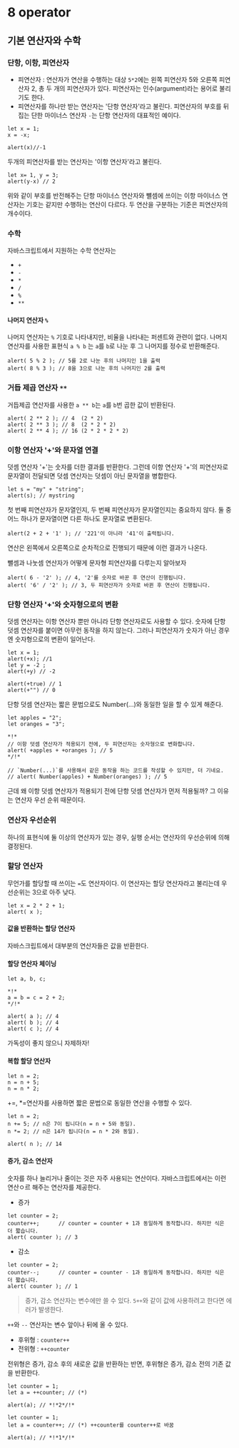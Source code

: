 # 8 operator
## 기본 연산자와 수학
### 단항, 이항, 피연산자
- 피연산자 : 연산자가 연산을 수행하는 대상 `5*2`에는 왼쪽 피연산자 5와 오른쪽 피연산자 2, 총 두 개의 피연산자가 있다. 피연산자는 인수(argument)라는 용어로 불리기도 한다.
- 피연산자를 하나만 받는 연산자는 '단항 연산자'라고 불린다. 피연산자의 부호를 뒤집는 단한 마이너스 연산자 `-`는 단항 연산자의 대표적인 예이다.
```
let x = 1;
x = -x;

alert(x)//-1
```
두개의 피연산자를 받는 연산자는 '이항 연산자'라고 불린다.
```
let x= 1, y = 3;
alert(y-x) // 2
```
위와 같이 부호를 반전해주는 단항 마이너스 연산자와 뺼셈에 쓰이는 이항 마이너스 연산자는 기호는 같지만 수행하는 연산이 다르다. 두 연산을 구분하는 기준은 피연산자의 개수이다.

### 수학
자바스크립트에서 지원하는 수학 연산자는 
- `+`
- `-`
- `*`
- `/`
- `%`
- `**`

#### 나머지 연산자 `%`
나머지 연산자는 `%` 기호로 나타내지만, 비율을 나타내는 퍼센트와 관련이 없다.
나머지 연산자를 사용한 표현식 `a % b` 는 `a`를 `b`로 나눈 후 그 나머지를 정수로 반환해준다.
```
alert( 5 % 2 ); // 5를 2로 나눈 후의 나머지인 1을 출력
alert( 8 % 3 ); // 8을 3으로 나눈 후의 나머지인 2를 출력
```
### 거듭 제곱 연산자 `**`
거듭제곱 연산자를 사용한 `a ** b`는 `a`를 `b`번 곱한 값이 반환된다.
```
alert( 2 ** 2 ); // 4  (2 * 2)
alert( 2 ** 3 ); // 8  (2 * 2 * 2)
alert( 2 ** 4 ); // 16 (2 * 2 * 2 * 2)
```
### 이항 연산자 '+'와 문자열 연결
덧셈 연산자 '+'는 숫자를 더한 결과를 반환한다. 그런데 이항 연산자 '+'의 피연산자로 문자열이 전달되면 덧셈 연산자는 덧셈이 아닌 문자열을 병합한다.
```
let s = "my" + "string";
alert(s); // mystring
```
첫 번째 피연산자가 문자열인지, 두 번째 피연산자가 문자열인지는 중요하지 않다. 둘 중 어느 하나가 문자열이면 다른 하나도 문자열로 변환된다.
```
alert(2 + 2 + '1' ); // '221'이 아니라 '41'이 출력됩니다.
```
연산은 왼쪽에서 오른쪽으로 순차적으로 진행되기 때문에 이런 결과가 나온다. 

뺄셈과 나눗셈 연산자가 어떻게 문자형 피연산자를 다루는지 알아보자
```
alert( 6 - '2' ); // 4, '2'를 숫자로 바꾼 후 연산이 진행됩니다.
alert( '6' / '2' ); // 3, 두 피연산자가 숫자로 바뀐 후 연산이 진행됩니다.
```
### 단항 연산자 '+'와 숫자형으로의 변환
덧셈 연산자는 이항 연산자 뿐만 아니라 단항 연산자로도 사용할 수 있다.
숫자에 단항 덧셈 연산자를 붙이면 아무런 동작을 하지 않는다. 그러나 피연산자가 숫자가 아닌 경우엔 숫자형으로의 변환이 일어난다.
```
let x = 1;
alert(+x); //1
let y = -2 ;
alert(+y) // -2

alert(+true) // 1
alert(+"") // 0
```
단항 덧셈 연산자는 짧은 문법으로도 Number(...)와 동일한 일을 할 수 있게 해준다.

```
let apples = "2";
let oranges = "3";

*!*
// 이항 덧셈 연산자가 적용되기 전에, 두 피연산자는 숫자형으로 변화합니다.
alert( +apples + +oranges ); // 5
*/!*

// `Number(...)`를 사용해서 같은 동작을 하는 코드를 작성할 수 있지만, 더 기네요.
// alert( Number(apples) + Number(oranges) ); // 5
```
근데 왜 이항 덧셈 연산자가 적용되기 전에 단항 덧셈 연산자가 먼저 적용될까? 그 이유는 연산자 우선 순위 때문이다.
### 연산자 우선순위
하나의 표현식에 둘 이상의 연산자가 있는 경우, 실행 순서는 연산자의 우선순위에 의해 결정된다.
### 할당 연산자
무언가를 할당할 때 쓰이는 `=`도 연산자이다. 이 연산자는 할당 연산자라고 불리는데 우선순위는 3으로 아주 낮다.
```
let x = 2 * 2 + 1;
alert( x );
```
#### 값을 반환하는 할당 연산자
자바스크립트에서 대부분의 연산자들은 값을 반환한다.
#### 할당 연산자 체이닝
```
let a, b, c;

*!*
a = b = c = 2 + 2;
*/!*

alert( a ); // 4
alert( b ); // 4
alert( c ); // 4
```
가독성이 좋지 않으니 자제하자!
#### 복합 할당 연산자
```
let n = 2;
n = n + 5;
n = n * 2;
```
+=, *=연산자를 사용하면 짧은 문법으로 동일한 연산을 수행할 수 있다.
```
let n = 2;
n += 5; // n은 7이 됩니다(n = n + 5와 동일).
n *= 2; // n은 14가 됩니다(n = n * 2와 동일).

alert( n ); // 14
```
#### 증가, 감소 연산자
숫자를 하나 늘리거나 줄이는 것은 자주 사용되는 연산이다. 자바스크립트에서는 이런 연산ㅇ르 해주는 연산자를 제공한다.
- 증가
```
let counter = 2;
counter++;      // counter = counter + 1과 동일하게 동작합니다. 하지만 식은 더 짧습니다.
alert( counter ); // 3
```
- 감소
```
let counter = 2;
counter--;      // counter = counter - 1과 동일하게 동작합니다. 하지만 식은 더 짧습니다.
alert( counter ); // 1
```
> 증가, 감소 연산자는 변수에만 쓸 수 있다. `5++`와 같이 값에 사용하려고 한다면 에러가 발생한다.

`++`와 `--` 연산자는 변수 앞이나 뒤에 올 수 있다.
- 후위형 : `counter++`
- 전위형 : `++counter`

전위형은 증가, 감소 후의 새로운 값을 반환하는 반면, 후위형은 증가, 감소 전의 기존 값을 반환한다.

```
let counter = 1;
let a = ++counter; // (*)

alert(a); // *!*2*/!*
```
```
let counter = 1;
let a = counter++; // (*) ++counter를 counter++로 바꿈

alert(a); // *!*1*/!*
```
